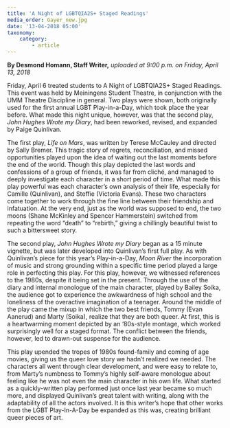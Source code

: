 ```yaml
---
title: 'A Night of LGBTQIA2S+ Staged Readings'
media_order: Gayer_new.jpg
date: '13-04-2018 05:00'
taxonomy:
    category:
        - article
---
```


**By Desmond Homann, Staff Writer,** _uploaded at 9:00 p.m. on Friday, April 13, 2018_

Friday, April 6 treated students to A Night of LGBTQIA2S+ Staged Readings. This event was held by Meiningens Student Theatre, in conjunction with the UMM Theatre Discipline in general. Two plays were shown, both originally used for the first annual LGBT Play-in-a-Day, which took place the year before. What made this night unique, however, was that the second play, _John Hughes Wrote my Diary_, had been reworked, revised, and expanded by Paige Quinlivan. 

The first play, _Life on Mars_, was written by Terese McCauley and directed by Sally Bremer. This tragic story of regrets, reconciliation, and missed opportunities played upon the idea of waiting out the last moments before the end of the world. Though this play depicted the last words and confessions of a group of friends, it was far from cliché, and managed to deeply investigate each character in a short period of time. What made this play powerful was each character’s own analysis of their life, especially for Camille (Quinlivan), and Steffie (Victoria Evans). These two characters come together to work through the fine line between their friendship and infatuation. At the very end, just as the world was supposed to end, the two moons (Shane McKinley and Spencer Hammerstein) switched from repeating the word “death” to “rebirth,” giving a chillingly beautiful twist to such a bittersweet story.

The second play, _John Hughes Wrote my Diary_ began as a 15 minute vignette, but was later developed into Quinlivan’s first full play. As with Quinlivan’s piece for this year’s Play-in-a-Day, _Moon River_ the incorporation of music and strong grounding within a specific time period played a large role in perfecting this play. For this play, however, we witnessed references to the 1980s, despite it being set in the present. Through the use of the diary and internal monologue of the main character, played by Bailey Soika, the audience got to experience the awkwardness of high school and the loneliness of the overactive imagination of a teenager. Around the middle of the play came the mixup in which the two best friends, Tommy (Evan Aanerud) and Marty (Soika), realize that they are both queer. At first, this is a heartwarming moment depicted by an ‘80s-style montage, which worked surprisingly well for a staged format. The conflict between the friends, however, led to drawn-out suspense for the audience.

This play upended the tropes of 1980s found-family and coming of age movies, giving us the queer love story we hadn’t realized we needed. The characters all went through clear development, and were easy to relate to, from Marty’s numbness to Tommy’s highly self-aware monologue about feeling like he was not even the main character in his own life. What started as a quickly-written play performed just once last year became so much more, and displayed Quinlivan’s great talent with writing, along with the adaptability of all the actors involved. It is this writer’s hope that other works from the LGBT Play-In-A-Day be expanded as this was, creating brilliant queer pieces of art.



